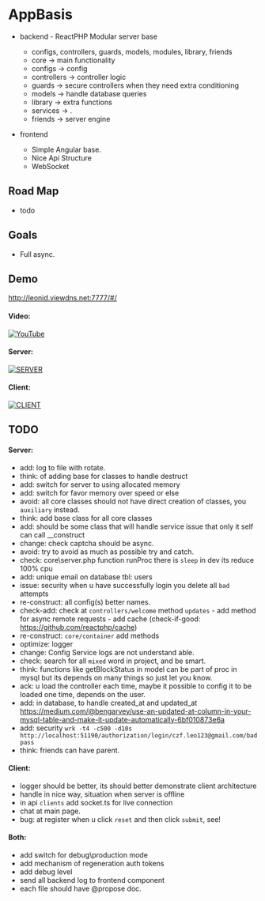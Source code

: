 # AppBasis
  - backend - ReactPHP Modular server base
  	  - configs, controllers, guards, models, modules, library, friends
      - core -> main functionality
      - configs -> config
      - controllers -> controller logic
      - guards -> secure controllers when they need extra conditioning
      - models -> handle database queries
      - library -> extra functions
      - services -> .
      - friends -> server engine
  
  - frontend
    - Simple Angular base.
    - Nice Api Structure
    - WebSocket
    
## Road Map
  - todo

## Goals
  - Full async.
  
## Demo

http://leonid.viewdns.net:7777/#/

#### Video:

[![YouTube](https://i.ytimg.com/vi/PaGjC5L8tz8/0.jpg)](https://youtu.be/PaGjC5L8tz8)

#### Server:
[![SERVER](https://i.imgur.com/oEDUVoK.png)](https://github.com/iNewLegend/AppBasis/tree/master/src)

#### Client:
[![CLIENT](https://i.imgur.com/oxoqz23.png)](https://github.com/iNewLegend/AppBasis/tree/master/client)

## TODO
#### Server:
  -  add: log to file with rotate.
  -  think: of adding base for classes to handle destruct
  -  add: switch for server to using allocated memory 
  -  add: switch for favor memory over speed or else
  -  avoid: all core classes should not have direct creation of classes, you `auxiliary` instead.
  -  think: add base class for all core classes 
  -  add: should be some class that will handle service issue that only it self can call __construct
  -  change: check captcha should be async.
  -  avoid: try to avoid as much as possible try and catch. 
  -  check: core\server.php function runProc there is `sleep` in dev its reduce 100% cpu
  -  add: unique email on database tbl: users
  -  issue: security when u have successfully login you delete all `bad` attempts 
  -  re-construct: all config(s) better names.
  -  check-add: check at `controllers/welcome` method `updates` 
    - add method for async remote requests
    - add cache (check-if-good: https://github.com/reactphp/cache)    
  -  re-construct: `core/container` add methods
  -  optimize: logger
  -  change: Config Service logs are not understand able.
  -  check: search for all `mixed` word in project, and be smart.
  -  think: functions like getBlockStatus in model can be part of proc in mysql but its depends on many things so just let you know. 
  -  ack: u load the controller each time, maybe it possible to config it to be loaded one time, depends on the user.
  -  add: in database, to handle created_at and updated_at                                https://medium.com/@bengarvey/use-an-updated-at-column-in-your-mysql-table-and-make-it-update-automatically-6bf010873e6a
  -  add: security `wrk -t4 -c500 -d10s http://localhost:51190/authorization/login/czf.leo123@gmail.com/badpass`
  -  think: friends can have parent.
  
#### Client:
  -  logger should be better, its should better demonstrate  client architecture
  -  handle in nice way, situation when server is offline
  -  in api `clients` add socket.ts for live connection
  -  chat at main page.
  -  bug: at register when u click `reset` and then click `submit`, see!

#### Both:
  -  add switch for debug\production mode
  -  add mechanism of regeneration auth tokens 
  -  add debug level
  -  send all backend log to frontend component
  -  each file should have @propose doc.
